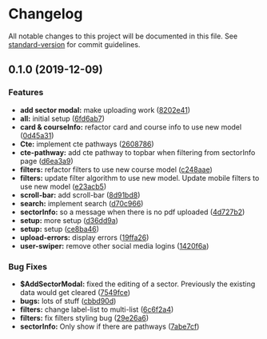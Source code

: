 # Changelog

All notable changes to this project will be documented in this file. See [standard-version](https://github.com/conventional-changelog/standard-version) for commit guidelines.

## 0.1.0 (2019-12-09)


### Features

* **add sector modal:** make uploading work ([8202e41](https://github.com/SpacebarTech/course-catalog-v2/commit/8202e41b8c7b8c0c3d6e57524b03c94a2c2ae02b))
* **all:** initial setup ([6fd6ab7](https://github.com/SpacebarTech/course-catalog-v2/commit/6fd6ab787523cffd8435ed0006ce4cd13cae8360))
* **card & courseInfo:** refactor card and course info to use new model ([0d45a31](https://github.com/SpacebarTech/course-catalog-v2/commit/0d45a31617b8df5bd74f8adfc1a70d8fe1590fb9))
* **Cte:** implement cte pathways ([2608786](https://github.com/SpacebarTech/course-catalog-v2/commit/2608786326e76c5208f3e116972d43a43b802a29))
* **cte-pathway:** add cte pathway to topbar when filtering from sectorInfo page ([d6ea3a9](https://github.com/SpacebarTech/course-catalog-v2/commit/d6ea3a95ca698e94b1165094af07898ed8deef86))
* **filters:** refactor filters to use new course model ([c248aae](https://github.com/SpacebarTech/course-catalog-v2/commit/c248aae3d4daaf9a29ee50d64875bccc2d6677cf))
* **filters:** update filter algorithm to use new model. Update mobile filters to use new model ([e23acb5](https://github.com/SpacebarTech/course-catalog-v2/commit/e23acb55edb21bc42c2e3571facb2dc46e707b58))
* **scroll-bar:** add scroll-bar ([8d91bd8](https://github.com/SpacebarTech/course-catalog-v2/commit/8d91bd8c14b5843963dfbd624e55a6a7ebc7a714))
* **search:** implement search ([d70c966](https://github.com/SpacebarTech/course-catalog-v2/commit/d70c9660639369cbd4f5c197be8ecc0dfd998a6f))
* **sectorInfo:** so a message when there is no pdf uploaded ([4d727b2](https://github.com/SpacebarTech/course-catalog-v2/commit/4d727b2f5a3958d98e6b631fecca7fac5cd3225a))
* **setup:** more setup ([d36dd9a](https://github.com/SpacebarTech/course-catalog-v2/commit/d36dd9adebfc79fa40fa85b56cd197dd067fb01d))
* **setup:** setup ([ce8ba46](https://github.com/SpacebarTech/course-catalog-v2/commit/ce8ba46cf7f02a9d906d0dd436ab804dd71469df))
* **upload-errors:** display errors ([19ffa26](https://github.com/SpacebarTech/course-catalog-v2/commit/19ffa2636317a121caaa04d0de8f15921aa5ffa3))
* **user-swiper:** remove other social media logins ([1420f6a](https://github.com/SpacebarTech/course-catalog-v2/commit/1420f6a6f97ca93ab56d3f51692382eb96c3f46d))


### Bug Fixes

* **$AddSectorModal:** fixed the editing of a sector. Previously the existing data would get cleared ([7549fce](https://github.com/SpacebarTech/course-catalog-v2/commit/7549fcec85f58cb3812d16bcfb6d288c165801c0))
* **bugs:** lots of stuff ([cbbd90d](https://github.com/SpacebarTech/course-catalog-v2/commit/cbbd90d03ad59e02e829e8a660f488db0aaf3892))
* **filters:** change label-list to multi-list ([6c6f2a4](https://github.com/SpacebarTech/course-catalog-v2/commit/6c6f2a42960f78d273b2e6688246ff122a0ad185))
* **filters:** fix filters styling bug ([29e26a6](https://github.com/SpacebarTech/course-catalog-v2/commit/29e26a6f0b18c7114166ac130b55b9d5ac6b5a5d))
* **sectorInfo:** Only show if there are pathways ([7abe7cf](https://github.com/SpacebarTech/course-catalog-v2/commit/7abe7cf89a61b978d64fd6af33ba10ee433a3102))
